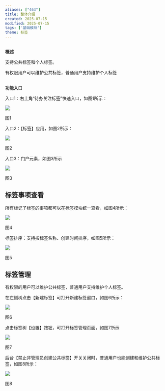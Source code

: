 ```yaml
---
aliases: ["463"]
title: 整体介绍
created: 2025-07-15
modified: 2025-07-15
tags: ['基础模块']
theme: 标签
---
```


##

**概述**

支持公共标签和个人标签。

有权限用户可以维护公共标签，普通用户支持维护个人标签

##

**功能入口**

入口1：右上角“待办关注标签”快速入口，如图1所示：

![](fc3c145d7fedbc61f650b92cb490935b.jpg)

图1

入口2：【标签】应用，如图2所示：

![](c3478a23495f920d18abb05e28f11a48.jpg)

图2

入口3：门户元素，如图3所示

![](36d9561f5d77e918aa79794f61049d71.jpg)

图3

## **标签事项查看**

所有标记了标签的事项都可以在标签模块统一查看，如图4所示：

![](cfe776432c9bbb848e442c143efd567d.jpg)

图4

标签排序：支持按标签名称、创建时间排序，如图5所示：

![](3be40c8edf45597fe9d888b2ba9a34a0.jpg)

图5

## **标签管理**

有权限的用户可以维护公共标签，普通用户支持维护个人标签。

在左侧树点击【新建标签】可打开新建标签窗口，如图6所示：

![](6c53122a376b0569947cd14bb2666d6e.jpg)

图6

点击标签树【设置】按钮，可打开标签管理页面，如图7所示

![](e44b5587f6a48b89cf6950ee4798a30e.jpg)

图7

后台【禁止非管理员创建公共标签】开关关闭时，普通用户也能创建和维护公共标签，如图8所示：

![](8992a8e70bf5cfa6bfa922bd2f4c62cb.jpg)

图8